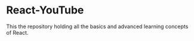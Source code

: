 # React-YouTube
This the repository holding all the basics and advanced learning concepts of React.
